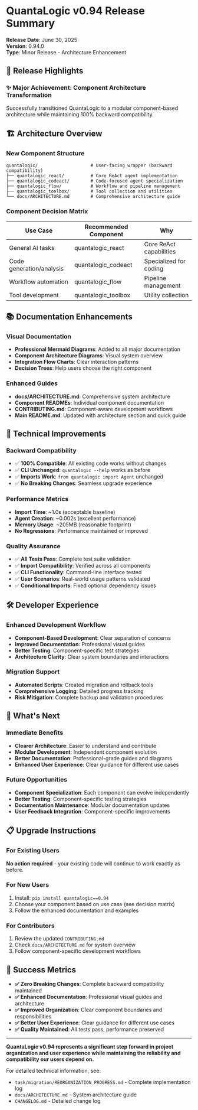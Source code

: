 # QuantaLogic v0.94 Release Summary

**Release Date**: June 30, 2025  
**Version**: 0.94.0  
**Type**: Minor Release - Architecture Enhancement  

## 🎉 Release Highlights

### ✨ Major Achievement: Component Architecture Transformation
Successfully transitioned QuantaLogic to a modular component-based architecture while maintaining 100% backward compatibility.

## 🏗️ Architecture Overview

### New Component Structure
```
quantalogic/                    # User-facing wrapper (backward compatibility)
├── quantalogic_react/          # Core ReAct agent implementation
├── quantalogic_codeact/        # Code-focused agent specialization
├── quantalogic_flow/           # Workflow and pipeline management  
├── quantalogic_toolbox/        # Tool collection and utilities
└── docs/ARCHITECTURE.md        # Comprehensive architecture guide
```

### Component Decision Matrix
| Use Case | Recommended Component | Why |
|----------|----------------------|-----|
| General AI tasks | quantalogic_react | Core ReAct capabilities |
| Code generation/analysis | quantalogic_codeact | Specialized for coding |
| Workflow automation | quantalogic_flow | Pipeline management |
| Tool development | quantalogic_toolbox | Utility collection |

## 📚 Documentation Enhancements

### Visual Documentation
- **Professional Mermaid Diagrams**: Added to all major documentation
- **Component Architecture Diagrams**: Visual system overview
- **Integration Flow Charts**: Clear interaction patterns
- **Decision Trees**: Help users choose the right component

### Enhanced Guides
- **docs/ARCHITECTURE.md**: Comprehensive system architecture
- **Component READMEs**: Individual component documentation
- **CONTRIBUTING.md**: Component-aware development workflows
- **Main README.md**: Updated with architecture section and quick guide

## 🔧 Technical Improvements

### Backward Compatibility
- ✅ **100% Compatible**: All existing code works without changes
- ✅ **CLI Unchanged**: `quantalogic --help` works as before
- ✅ **Imports Work**: `from quantalogic import Agent` unchanged
- ✅ **No Breaking Changes**: Seamless upgrade experience

### Performance Metrics
- **Import Time**: ~1.0s (acceptable baseline)
- **Agent Creation**: ~0.002s (excellent performance)
- **Memory Usage**: ~205MB (reasonable footprint)
- **No Regressions**: Performance maintained or improved

### Quality Assurance
- ✅ **All Tests Pass**: Complete test suite validation
- ✅ **Import Compatibility**: Verified across all components
- ✅ **CLI Functionality**: Command-line interface tested
- ✅ **User Scenarios**: Real-world usage patterns validated
- ✅ **Conditional Imports**: Fixed optional dependency issues

## 🛠️ Developer Experience

### Enhanced Development Workflow
- **Component-Based Development**: Clear separation of concerns
- **Improved Documentation**: Professional visual guides
- **Better Testing**: Component-specific test strategies
- **Architecture Clarity**: Clear system boundaries and interactions

### Migration Support
- **Automated Scripts**: Created migration and rollback tools
- **Comprehensive Logging**: Detailed progress tracking
- **Risk Mitigation**: Complete backup and validation procedures

## 🚀 What's Next

### Immediate Benefits
- **Clearer Architecture**: Easier to understand and contribute
- **Modular Development**: Independent component evolution
- **Better Documentation**: Professional-grade guides and diagrams
- **Enhanced User Experience**: Clear guidance for different use cases

### Future Opportunities
- **Component Specialization**: Each component can evolve independently
- **Better Testing**: Component-specific testing strategies
- **Documentation Maintenance**: Modular documentation updates
- **User Feedback Integration**: Component-specific improvements

## 📋 Upgrade Instructions

### For Existing Users
**No action required** - your existing code will continue to work exactly as before.

### For New Users
1. Install: `pip install quantalogic==0.94`
2. Choose your component based on use case (see decision matrix)
3. Follow the enhanced documentation and examples

### For Contributors
1. Review the updated `CONTRIBUTING.md`
2. Check `docs/ARCHITECTURE.md` for system overview
3. Follow component-specific development workflows

## 🎯 Success Metrics

- **✅ Zero Breaking Changes**: Complete backward compatibility maintained
- **✅ Enhanced Documentation**: Professional visual guides and architecture
- **✅ Improved Organization**: Clear component boundaries and responsibilities  
- **✅ Better User Experience**: Clear guidance for different use cases
- **✅ Quality Maintained**: All tests pass, performance preserved

---

**QuantaLogic v0.94 represents a significant step forward in project organization and user experience while maintaining the reliability and compatibility our users depend on.**

For detailed technical information, see:
- `task/migration/REORGANIZATION_PROGRESS.md` - Complete implementation log
- `docs/ARCHITECTURE.md` - System architecture guide
- `CHANGELOG.md` - Detailed change log
